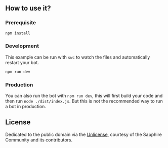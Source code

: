 


## How to use it?

### Prerequisite

```sh
npm install
```

### Development

This example can be run with `swc` to watch the files and automatically restart your bot.

```sh
npm run dev
```

### Production

You can also run the bot with `npm run dev`, this will first build your code and then run `node ./dist/index.js`. But this is not the recommended way to run a bot in production.

## License

Dedicated to the public domain via the [Unlicense], courtesy of the Sapphire Community and its contributors.

[sapphire]: https://github.com/sapphiredev/framework
[unlicense]: https://github.com/sapphiredev/examples/blob/main/LICENSE.md
